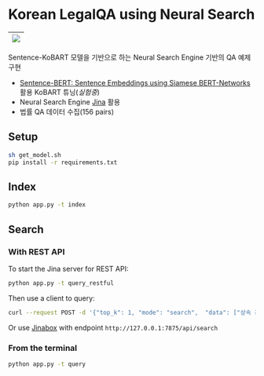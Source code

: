 # Korean LegalQA using Neural Search

| ![](data/demo.gif)|
| ------ |

Sentence-KoBART 모델을 기반으로 하는 Neural Search Engine 기반의 QA 예제 구현

- [Sentence-BERT: Sentence Embeddings using Siamese BERT-Networks](https://arxiv.org/abs/1908.10084)  활용 KoBART 튜닝(_실험중_)
- Neural Search Engine [Jina](https://github.com/jina-ai/jina) 활용
- 법률 QA 데이터 수집(156 pairs)


## Setup

```sh
sh get_model.sh
pip install -r requirements.txt
```

## Index

```sh
python app.py -t index
```

## Search

### With REST API

To start the Jina server for REST API:

```sh
python app.py -t query_restful
```

Then use a client to query:

```sh
curl --request POST -d '{"top_k": 1, "mode": "search",  "data": ["상속 관련 문의"]}' -H 'Content-Type: application/json' 'http://0.0.0.0:7875/api/search'
````

Or use [Jinabox](https://jina.ai/jinabox.js/) with endpoint `http://127.0.0.1:7875/api/search`

### From the terminal

```sh
python app.py -t query
```
